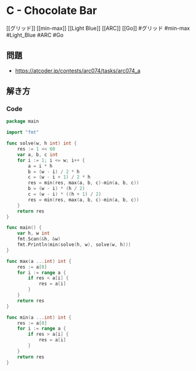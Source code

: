 # C - Chocolate Bar
[[グリッド]] [[min-max]] [[Light Blue]] [[ARC]] [[Go]]
#グリッド #min-max #Light_Blue #ARC #Go 

## 問題
- https://atcoder.jp/contests/arc074/tasks/arc074_a

## 解き方
### Code
```go
package main

import "fmt"

func solve(w, h int) int {
	res := 1 << 60
	var a, b, c int
	for i := 1; i <= w; i++ {
		a = i * h
		b = (w - i) / 2 * h
		c = (w - i + 1) / 2 * h
		res = min(res, max(a, b, c)-min(a, b, c))
		b = (w - i) * (h / 2)
		c = (w - i) * ((h + 1) / 2)
		res = min(res, max(a, b, c)-min(a, b, c))
	}
	return res
}

func main() {
	var h, w int
	fmt.Scan(&h, &w)
	fmt.Println(min(solve(h, w), solve(w, h)))
}

func max(a ...int) int {
	res := a[0]
	for i := range a {
		if res < a[i] {
			res = a[i]
		}
	}
	return res
}

func min(a ...int) int {
	res := a[0]
	for i := range a {
		if res > a[i] {
			res = a[i]
		}
	}
	return res
}
```